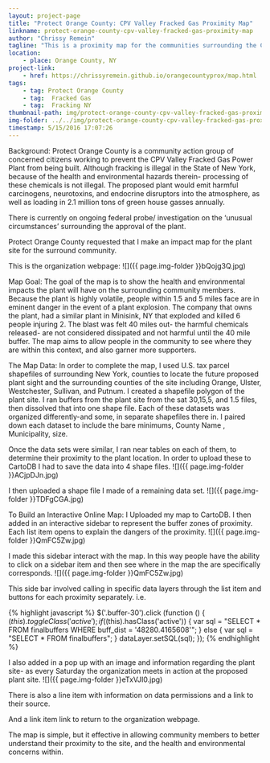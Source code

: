 ```yaml
---
layout: project-page
title: "Protect Orange County: CPV Valley Fracked Gas Proximity Map"
linkname: protect-orange-county-cpv-valley-fracked-gas-proximity-map
author: "Chrissy Remein"
tagline: "This is a proximity map for the communities surrounding the CPV Valley Fracked Gas Power Plant. "
location:
    - place: Orange County, NY
project-link:
    - href: https://chrissyremein.github.io/orangecountyprox/map.html
tags:
    - tag: Protect Orange County
    - tag:  Fracked Gas
    - tag:  Fracking NY
thumbnail-path: img/protect-orange-county-cpv-valley-fracked-gas-proximity-map/u98kcx5.jpg
img-folder: ../../img/protect-orange-county-cpv-valley-fracked-gas-proximity-map/
timestamp: 5/15/2016 17:07:26
---
```

Background:  Protect Orange County is a community action group of concerned citizens working to prevent the CPV Valley Fracked Gas Power Plant from being built. Although fracking is illegal in the State of New York, because of the health and environmental hazards therein- processing of these chemicals is not illegal. The proposed plant would emit harmful carcinogens, neurotoxins, and endocrine disruptors into the atmosphere, as well as loading in 2.1 million tons of green house gasses annually.

There is currently on ongoing federal probe/ investigation on the ‘unusual circumstances’ surrounding the approval of the plant. 

Protect Orange County requested that I make an impact map for the plant site for the surround community.

This is the organization webpage: ![]({{ page.img-folder }}bQojg3Q.jpg)

Map Goal: The goal of the map is to show the health and environmental impacts the plant will have on the surrounding community members. Because the plant is highly volatile, people within 1.5 and 5 miles face are in eminent danger in the event of a plant explosion. The company that owns the plant, had a similar plant in Minisink, NY that exploded and killed 6 people injuring 2. The blast was felt 40 miles out- the harmful chemicals released- are not considered dissipated and not harmful until the 40 mile buffer. The map aims to allow people in the community to see where they are within this context, and also garner more supporters.

The Map Data: In order to complete the map, I used U.S. tax parcel shapefiles of surrounding New York, counties to locate the future proposed plant sight and the surrounding counties of the site including Orange, Ulster, Westchester, Sullivan, and Putnum. I created a shapefile polygon of the plant site. I ran buffers from the plant site from the sat 30,15,5, and 1.5 files, then dissolved that into one shape file. Each of these datasets was organized differently-and some, in separate shapefiles there in. I paired down each dataset to include the bare minimums, County Name , Municipality, size. 

Once the data sets were similar, I ran near tables on each of them, to determine their proximity to the plant location. In order to upload these to CartoDB I had to save the data into 4 shape files. ![]({{ page.img-folder }}ACjpDJn.jpg)

I then uploaded a shape file I made of a remaining data set.
![]({{ page.img-folder }}TDFgCGA.jpg)

To Build an Interactive Online Map: I Uploaded my map to CartoDB. I then added in an interactive sidebar to represent the buffer zones of proximity. Each list item opens to explain the dangers of the proximity.
 ![]({{ page.img-folder }}QmFC5Zw.jpg)


I made this sidebar interact with the map. In this way people have the ability to click on a sidebar item and then see where in the map the are specifically corresponds.
![]({{ page.img-folder }}QmFC5Zw.jpg)

This side bar involved calling in specific data layers through the list item and buttons for each proximity separately.
i.e. 

{% highlight javascript %}
   $('.buffer-30').click (function () {
    $(this).toggleClass('active');
    if ($(this).hasClass('active')) { 
     var sql = "SELECT * FROM finalbuffers WHERE buff_dist =  '48280.4165608'";
    }
    else {
     var sql = "SELECT * FROM finalbuffers";
    }
    dataLayer.setSQL(sql);
   });
{% endhighlight %}

I also added in a pop up with an image and information regarding the plant site- as every Saturday the organization meets in action at the proposed plant site. ![]({{ page.img-folder }}eTxVJI0.jpg)

There is also a line item with information on data permissions and a link to their source.

And a link item link to return to the organization webpage.

The map is simple, but it effective in allowing community members to better understand their proximity to the site, and the health and environmental concerns within.


